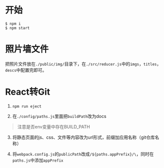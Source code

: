 # 开始

```shell
$ npm i
$ npm start
```

# 照片墙文件

把照片文件放在`./public/img/`目录下，在`./src/reducer.js`中的`imgs`，`titles`，`descs`中配置完即可。


# React转Git

1. `npm run eject`

2. 在`./config/paths.js`里面把`buildPath`改为docs
> 注意是否env变量中存在BUILD_PATH

3. 将静态页面的js、css、文件等内容改为url形式，前缀加应用名称（git仓库名称）

4. 将`webpack.config.js`的`publicPath`改成`/${paths.appPrefix}/\`，同时在`paths.js`中添加`appPrefix`
